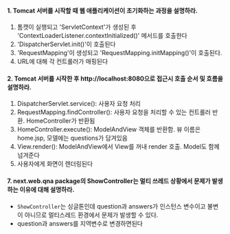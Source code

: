 #### 1. Tomcat 서버를 시작할 때 웹 애플리케이션이 초기화하는 과정을 설명하라.
1. 톰캣이 실행되고 'ServletContext'가 생성된 후 'ContextLoaderListener.contextInitialized()' 메서드를 호출한다
2. 'DispatcherServlet.init()'이 호출된다
3. 'RequestMapping'이 생성되고 'RequestMapping.initMapping()'이 호출된다. 
4.  URL에 대해 각 컨트롤러가 매핑된다

#### 2. Tomcat 서버를 시작한 후 http://localhost:8080으로 접근시 호출 순서 및 흐름을 설명하라.
1. DispatcherServlet.service(): 사용자 요청 처리
2. RequestMapping.findController(): 사용자 요청을 처리할 수 있는 컨트롤러 반환. HomeController가 반환됨
3. HomeController.execute(): ModelAndView 객체를 반환함. 뷰 이름은 home.jsp, 모델에는 questions가 담겨있음
4. View.render(): ModelAndView에서 View를 꺼내 render 호출. Model도 함께 넘겨준다
5. 사용자에게 화면이 렌더링된다


#### 7. next.web.qna package의 ShowController는 멀티 쓰레드 상황에서 문제가 발생하는 이유에 대해 설명하라.
* `ShowController`는 싱글톤인데 question과 answers가 인스턴스 변수이고 불변이 아니므로 멀티스레드 환경에서 문제가 발생할 수 있다.
* question과 answers를 지역변수로 변경하면된다
